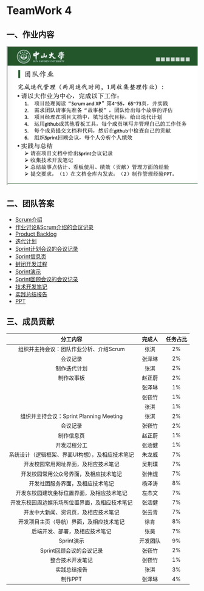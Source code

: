 # TeamWork 4



## 一、作业内容

![HW4](../images/HW4.png)



## 二、团队答案

- [Scrum介绍](Scrum介绍.md)
- [作业讨论&Scrum介绍的会议记录](作业讨论&Scrum介绍的会议记录.pdf)
- [Product Backlog](https://docs.qq.com/sheet/DVk9DTHNuZURqVEhD?tab=BB08J2)
- [迭代计划](迭代计划.md)
- [Sprint计划会议的会议记录](Sprint计划会议的会议记录.pdf)
- [Sprint信息页](Sprint信息页.md)
- [封闭开发过程](封闭开发过程.md)
- [Sprint演示](https://www.bilibili.com/video/BV1L5411a7nj)
- [Sprint回顾会议的会议记录](Sprint回顾会议的会议记录.pdf)
- [技术开发笔记](./技术开发笔记/技术开发笔记.md)
- [实践总结报告](实践总结报告.md)
- [PPT](管理经验.pptx)



## 三、成员贡献

|                     分工内容                     |  完成人  | 任务占比 |
| :----------------------------------------------: | :------: | :------: |
|     组织并主持会议：团队作业分析、介绍Scrum      |   张淇   |    2%    |
|                     会议记录                     |  张泽琳  |    2%    |
|                   制作迭代计划                   |   张淇   |    2%    |
|                    制作故事板                    |  赵正蔚  |    2%    |
|                                                  |  张泽琳  |    1%    |
|                                                  |  张嵚竹  |    1%    |
|                                                  |   张淇   |    1%    |
|     组织并主持会议：Sprint Planning Meeting      |   张淇   |    2%    |
|                     会议记录                     |  张嵚竹  |    2%    |
|                    制作信息页                    |  赵正蔚  |    1%    |
|                   开发过程分工                   |  张涵健  |    1%    |
| 系统设计（逻辑框架、界面UI构想），及相应技术笔记 |  朱龙威  |    7%    |
|       开发校园常用网址界面，及相应技术笔记       |  吴荆璞  |    7%    |
|      开发校园常用公众号界面，及相应技术笔记      |  张伟焜  |    7%    |
|         开发社团服务界面，及相应技术笔记         |  杨泽涛  |    8%    |
|    开发东校园建筑坐标位置界面，及相应技术笔记    |  左杰文  |    7%    |
|  开发东校园周边娱乐场所位置界面，及相应技术笔记  |  张涵健  |    7%    |
|       开发中大新闻、资讯页，及相应技术笔记       |  张云青  |    7%    |
|     开发项目主页（导航）界面，及相应技术笔记     |   徐肯   |    8%    |
|          后端开发、部署，及相应技术笔记          |   张昊   |    7%    |
|                    Sprint演示                    | 开发团队 |    9%    |
|             Sprint回顾会议的会议记录             |  张嵚竹  |    2%    |
|                 整合技术开发笔记                 |  张嵚竹  |    1%    |
|                   实践总结报告                   |   张淇   |    3%    |
|                     制作PPT                      |  张泽琳  |    4%    |

